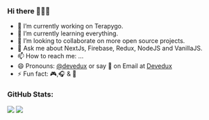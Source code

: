### Hi there 👋👋👋

- 🔭 I’m currently working on Terapygo.
- 🌱 I’m currently learning everything.
- 👯 I’m looking to collaborate on more open source projects.
- 💬 Ask me about NextJs, Firebase, Redux, NodeJS and VanillaJS.
- 📫 How to reach me: ...
- 😄 Pronouns: [@devedux](https://www.linkedin.com/in/cristhian-laurente-016a88207/) or say 👋 on Email at [Devedux](mailto:devedux@gmail.com)
- ⚡ Fun fact: 🎮,🎧 & 🎤

### GitHub Stats:
<img src="https://github-readme-stats.vercel.app/api?username=devedux&hide=contribs,prs&theme=blueberry" />

<img src="https://github-readme-stats.vercel.app/api/top-langs/?username=devedux&theme=dracula&layout=compact&exclude_repo=github-readme-stats,devedux.github.io" />
